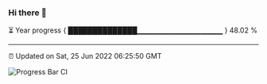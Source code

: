 ### Hi there 👋

⏳ Year progress { ██████████████▁▁▁▁▁▁▁▁▁▁▁▁▁▁▁▁ } 48.02 %

---

⏰ Updated on Sat, 25 Jun 2022 06:25:50 GMT

![Progress Bar CI](https://github.com/ZhaoGui/ZhaoGui/workflows/Progress%20Bar%20CI/badge.svg)
